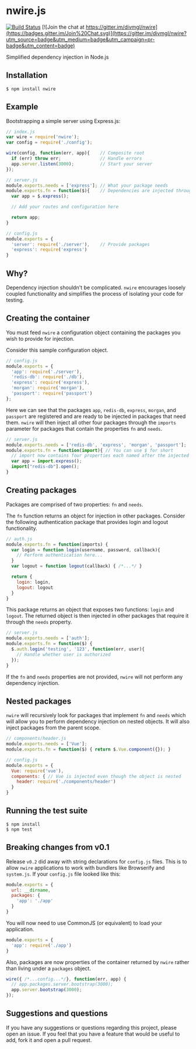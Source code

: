 # nwire.js

[![Build Status](https://travis-ci.org/divmgl/nwire.svg?branch=master)](https://travis-ci.org/divmgl/nwire)
[![Join the chat at https://gitter.im/divmgl/nwire](https://badges.gitter.im/Join%20Chat.svg)](https://gitter.im/divmgl/nwire?utm_source=badge&utm_medium=badge&utm_campaign=pr-badge&utm_content=badge)

Simplified dependency injection in Node.js

## Installation
`$ npm install nwire`

## Example

Bootstrapping a simple server using Express.js:

```js
// index.js
var wire = require('nwire');
var config = require('./config');

wire(config, function(err, app){    // Composite root
  if (err) throw err;               // Handle errors
  app.server.listen(3000);          // Start your server
});
```
```js
// server.js
module.exports.needs = ['express']; // What your package needs
module.exports.fn = function($){    // Dependencies are injected through $
  var app = $.express();

  // Add your routes and configuration here

  return app;
}
```
```js
// config.js
module.exports = {
  'server': require('./server'),    // Provide packages
  'express': require('express')
}
```

## Why?

Dependency injection shouldn't be complicated. `nwire` encourages loosely coupled functionality and simplifies the process of isolating your code for testing.

## Creating the container

You must feed `nwire` a configuration object containing the packages you wish to provide for injection.

Consider this sample configuration object.
```js
// config.js
module.exports = {
  'app': require('./server'),
  'redis-db': require('./db'),
  'express': require('express'),
  'morgan': require('morgan'),
  'passport': require('passport')
};
```

Here we can see that the packages `app`, `redis-db`, `express`, `morgan`, and `passport` are registered and are ready to be injected in packages that need them. `nwire` will then inject all other four packages through the `imports` parameter for packages that contain the properties `fn` and `needs`.

```js
// server.js
module.exports.needs = ['redis-db', 'express', 'morgan', 'passport'];
module.exports.fn = function(import){ // You can use $ for short
  // import now contains four properties each named after the injected packages
  var app = import.express();
  import["redis-db"].open();
}
```

## Creating packages

Packages are comprised of two properties: `fn` and `needs`.

The `fn` function returns an object for injection in other packages. Consider the following authentication package that provides login and logout functionality.

```js
// auth.js
module.exports.fn = function(imports) {
  var login = function login(username, password, callback){
    // Perform authentication here...
  }
  var logout = function logout(callback) { /*...*/ }

  return {
    login: login,
    logout: logout
  }
}
```
This package returns an object that exposes two functions: `login` and `logout`. The returned object is then injected in  other packages that require it through the `needs` property.

```js
// server.js
module.exports.needs = ['auth'];
module.exports.fn = function($) {
  $.auth.login('testing', '123', function(err, user){
    // Handle whether user is authorized
  });
}
```
If the `fn` and `needs` properties are not provided, `nwire` will not perform any dependency injection.

## Nested packages

`nwire` will recursively look for packages that implement `fn` and `needs` which will allow you to perform dependency injection on nested objects. It will also inject packages from the parent scope.

```js
// components/header.js
module.exports.needs = ['Vue'];
module.exports.fn = function($) { return $.Vue.component({}); }
```
```js
// config.js
module.exports = {
  Vue: require('vue'),
  components: { // Vue is injected even though the object is nested
    header: require('./components/header')
  }
}
```

## Running the test suite

```
$ npm install
$ npm test
```

## Breaking changes from v0.1

Release `v0.2` did away with string declarations for `config.js` files. This is to allow `nwire` applications to work with bundlers like Browserify and `system.js`. If your `config.js` file looked like this:

```javascript
module.exports = {
  url: __dirname,
  packages: {
    'app': './app'
  }
}
```

You will now need to use CommonJS (or equivalent) to load your application.

```javascript
module.exports = {
  'app': require('./app')
}
```

Also, packages are now properties of the container returned by `nwire` rather than living under a `packages` object.

```javascript
wire({ /*...config...*/}, function(err, app) {
  // app.packages.server.bootstrap(3000);
  app.server.bootstrap(3000);
});
```

## Suggestions and questions

If you have any suggestions or questions regarding this project, please open an issue. If you feel that you have a feature that would be useful to add, fork it and open a pull request.
